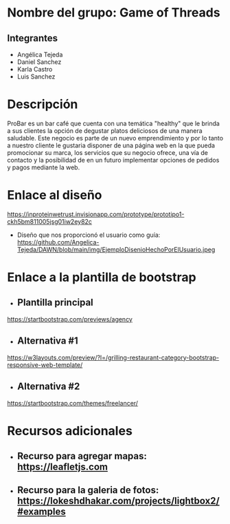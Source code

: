 # Nombre del grupo: Game of Threads

## Integrantes

- Angélica Tejeda
- Daniel Sanchez 
- Karla Castro
- Luis Sanchez

# Descripción

  ProBar es un bar café que cuenta con una temática "healthy" que le brinda a sus clientes 
  la opción de degustar platos deliciosos de una manera saludable. Este negocio es parte de un nuevo
  emprendimiento y por lo tanto a nuestro cliente le gustaria disponer de una página web 
  en la que pueda promocionar su marca, los servicios que su negocio ofrece, una vía de contacto y la posibilidad de 
  en un futuro implementar opciones de pedidos y pagos mediante la web.

# Enlace al diseño

https://inproteinwetrust.invisionapp.com/prototype/prototipo1-ckh5bm811005jsg01iw2ey82c

  - Diseño que nos proporcionó el usuario como guía: https://github.com/Angelica-Tejeda/DAWN/blob/main/img/EjemploDisenioHechoPorElUsuario.jpeg


# Enlace a la plantilla de bootstrap

- ## Plantilla principal
https://startbootstrap.com/previews/agency


- ## Alternativa #1

https://w3layouts.com/preview/?l=/grilling-restaurant-category-bootstrap-responsive-web-template/


- ## Alternativa #2
https://startbootstrap.com/themes/freelancer/

# Recursos adicionales

  - ## Recurso para agregar mapas: https://leafletjs.com
  - ## Recurso para la galeria de fotos: https://lokeshdhakar.com/projects/lightbox2/#examples
